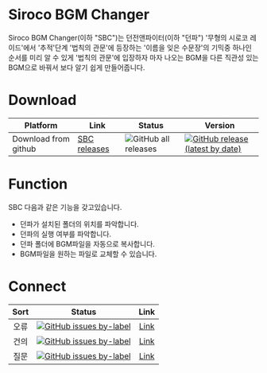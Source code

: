 # Siroco BGM Changer

Siroco BGM Changer(이하 "SBC")는 던전앤파이터(이하 "던파") '무형의 시로코 레이드'에서 '추적'단계 '법칙의 관문'에 등장하는 '이름을 잊은 수문장'의 기믹중 하나인 순서를 미리 알 수 있게 '법칙의 관문'에 입장하자 마자 나오는 BGM을 다른 직관성 있는 BGM으로 바꿔서 보다 알기 쉽게 만들어줍니다.

Download
======
 Platform | Link | Status | Version
---|---|---|---
Download from github | [SBC releases](https://github.com/CSense-O2/SBC/releases) | ![GitHub all releases](https://img.shields.io/github/downloads/CSense-O2/SBC/total?color=brightgreen&logo=github&style=flat-square) |[![GitHub release (latest by date)](https://img.shields.io/github/v/release/CSense-O2/SBC?logo=github&style=social)](https://github.com/CSense-O2/SBC/releases)

Function
===
SBC 다음과 같은 기능을 갖고있습니다.
+ 던파가 설치된 폴더의 위치를 파악합니다.
+ 던파의 실행 여부를 파악합니다.
+ 던파 폴더에 BGM파일을 자동으로 복사합니다.
+ BGM파일을 원하는 파일로 교체할 수 있습니다.

Connect
===
Sort | Status | Link
:---:|:---:|:---:
오류 | [![GitHub issues by-label](https://img.shields.io/github/issues/CSense-O2/SBC/Error?color=brightgreen&logo=Github&style=flat-square)](https://github.com/CSense-O2/SBC/labels/Error)|[Link](https://github.com/CSense-O2/SBC/labels/Error)
건의 | [![GitHub issues by-label](https://img.shields.io/github/issues/CSense-O2/SBC/Suggestion?color=brightgreen&logo=Github&style=flat-square)](https://github.com/CSense-O2/SBC/labels/Suggestion)|[Link](https://github.com/CSense-O2/SBC/labels/Suggestion)
질문 | [![GitHub issues by-label](https://img.shields.io/github/issues/CSense-O2/SBC/Question?color=brightgreen&logo=Github&style=flat-square)](https://github.com/CSense-O2/SBC/labels/Question)|[Link](https://github.com/CSense-O2/SBC/labels/Question)
